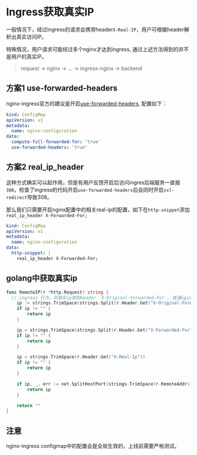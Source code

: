 # Ingress获取真实IP


一般情况下，经过ingress的请求会携带header`X-Real-IP`，用户可根据header解析出真实访问IP。

特殊情况，用户请求可能经过多个nginx才达到ingress, 通过上述方法得到的并不是用户的真实IP。
> request -> nginx -> ... -> ingress-nginx -> backend

## 方案1 use-forwarded-headers
nginx-ingress官方的建议是开启[use-forwarded-headers](https://kubernetes.github.io/ingress-nginx/user-guide/nginx-configuration/configmap/#forwarded-for-header), 配置如下：

```yaml
kind: ConfigMap
apiVersion: v1
metadata:
  name: nginx-configuration
data:
  compute-full-forwarded-for: 'true'
  use-forwarded-headers: 'true'
```

## 方案2 real_ip_header
这种方式确实可以起作用，但是有用户反馈开启后访问ingres后端服务一直报`308`，检查了ingress的代码开启`use-forwarded-headers`后会同时开启`ssl-redirect`导致308。

那么我们只需要开启nginx配置中的相关real-ip的配置，如下在`http-snippet`添加`real_ip_header X-Forwarded-For;`

```yaml
kind: ConfigMap
apiVersion: v1
metadata:
  name: nginx-configuration
data:
  http-snippet: |
    real_ip_header X-Forwarded-For;
```

## golang中获取真实ip

```go
func RemoteIP(r *http.Request) string {
  // ingress 行为，将真实ip放到header `X-Original-Forwarded-For`, 普通nginx可去掉此条
	ip := strings.TrimSpace(strings.Split(r.Header.Get("X-Original-Forwarded-For"), ",")[0])
	if ip != "" {
		return ip
	}

	ip = strings.TrimSpace(strings.Split(r.Header.Get("X-Forwarded-For"), ",")[0])
	if ip != "" {
		return ip
	}

	ip = strings.TrimSpace(r.Header.Get("X-Real-Ip"))
	if ip != "" {
		return ip
	}

	if ip, _, err := net.SplitHostPort(strings.TrimSpace(r.RemoteAddr)); err == nil {
		return ip
	}

	return ""
}
```

## 注意
nginx-ingress configmap中的配置会是全局生效的，上线前需要严格测试。

